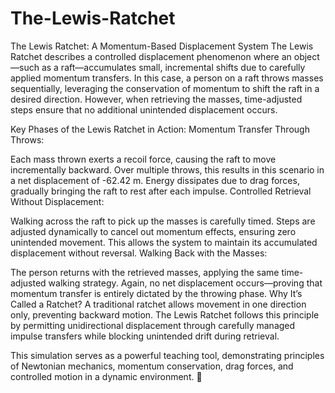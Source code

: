 # The-Lewis-Ratchet

The Lewis Ratchet: A Momentum-Based Displacement System
The Lewis Ratchet describes a controlled displacement phenomenon where an object—such as a raft—accumulates small, incremental shifts due to carefully applied momentum transfers. In this case, a person on a raft throws masses sequentially, leveraging the conservation of momentum to shift the raft in a desired direction. However, when retrieving the masses, time-adjusted steps ensure that no additional unintended displacement occurs.

Key Phases of the Lewis Ratchet in Action:
Momentum Transfer Through Throws:

Each mass thrown exerts a recoil force, causing the raft to move incrementally backward.
Over multiple throws, this results in this scenario in a net displacement of -62.42 m.
Energy dissipates due to drag forces, gradually bringing the raft to rest after each impulse.
Controlled Retrieval Without Displacement:

Walking across the raft to pick up the masses is carefully timed.
Steps are adjusted dynamically to cancel out momentum effects, ensuring zero unintended movement.
This allows the system to maintain its accumulated displacement without reversal.
Walking Back with the Masses:

The person returns with the retrieved masses, applying the same time-adjusted walking strategy.
Again, no net displacement occurs—proving that momentum transfer is entirely dictated by the throwing phase.
Why It’s Called a Ratchet?
A traditional ratchet allows movement in one direction only, preventing backward motion. The Lewis Ratchet follows this principle by permitting unidirectional displacement through carefully managed impulse transfers while blocking unintended drift during retrieval.

This simulation serves as a powerful teaching tool, demonstrating principles of Newtonian mechanics, momentum conservation, drag forces, and controlled motion in a dynamic environment. 🚀
